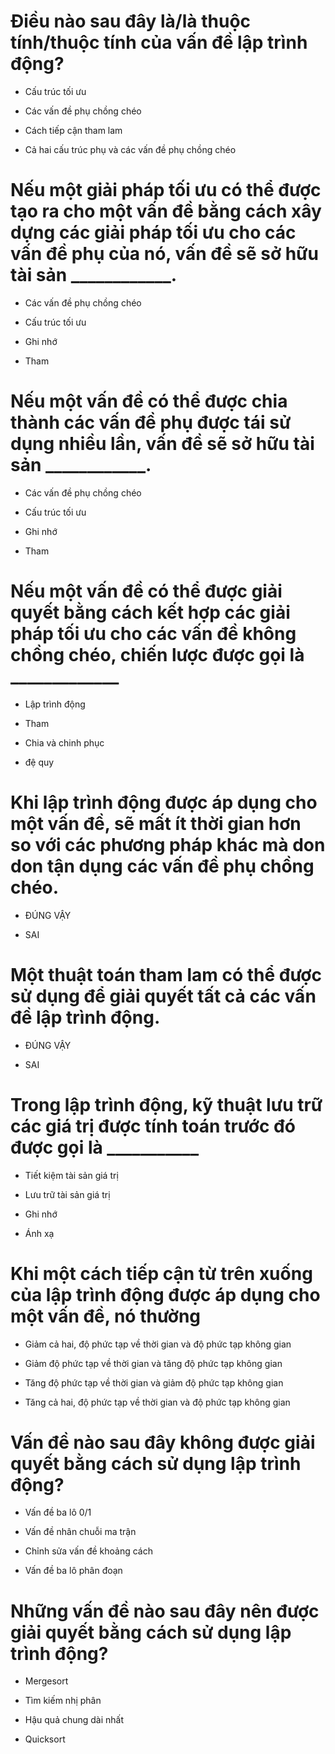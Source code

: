 # Điều nào sau đây là/là thuộc tính/thuộc tính của vấn đề lập trình động?

- Cấu trúc tối ưu

- Các vấn đề phụ chồng chéo

- Cách tiếp cận tham lam

* Cả hai cấu trúc phụ và các vấn đề phụ chồng chéo

# Nếu một giải pháp tối ưu có thể được tạo ra cho một vấn đề bằng cách xây dựng các giải pháp tối ưu cho các vấn đề phụ của nó, vấn đề sẽ sở hữu tài sản ____________.

- Các vấn đề phụ chồng chéo

* Cấu trúc tối ưu

- Ghi nhớ

- Tham

# Nếu một vấn đề có thể được chia thành các vấn đề phụ được tái sử dụng nhiều lần, vấn đề sẽ sở hữu tài sản ____________.

* Các vấn đề phụ chồng chéo

- Cấu trúc tối ưu

- Ghi nhớ

- Tham

# Nếu một vấn đề có thể được giải quyết bằng cách kết hợp các giải pháp tối ưu cho các vấn đề không chồng chéo, chiến lược được gọi là _____________

- Lập trình động

- Tham

* Chia và chinh phục

- đệ quy

# Khi lập trình động được áp dụng cho một vấn đề, sẽ mất ít thời gian hơn so với các phương pháp khác mà don don tận dụng các vấn đề phụ chồng chéo.

* ĐÚNG VẬY

- SAI

# Một thuật toán tham lam có thể được sử dụng để giải quyết tất cả các vấn đề lập trình động.

- ĐÚNG VẬY

* SAI

# Trong lập trình động, kỹ thuật lưu trữ các giá trị được tính toán trước đó được gọi là ___________

- Tiết kiệm tài sản giá trị

- Lưu trữ tài sản giá trị

* Ghi nhớ

- Ánh xạ

# Khi một cách tiếp cận từ trên xuống của lập trình động được áp dụng cho một vấn đề, nó thường

- Giảm cả hai, độ phức tạp về thời gian và độ phức tạp không gian

* Giảm độ phức tạp về thời gian và tăng độ phức tạp không gian

- Tăng độ phức tạp về thời gian và giảm độ phức tạp không gian

- Tăng cả hai, độ phức tạp về thời gian và độ phức tạp không gian

# Vấn đề nào sau đây không được giải quyết bằng cách sử dụng lập trình động?

- Vấn đề ba lô 0/1

- Vấn đề nhân chuỗi ma trận

- Chỉnh sửa vấn đề khoảng cách

* Vấn đề ba lô phân đoạn

# Những vấn đề nào sau đây nên được giải quyết bằng cách sử dụng lập trình động?

- Mergesort

- Tìm kiếm nhị phân

* Hậu quả chung dài nhất

- Quicksort